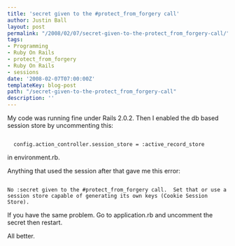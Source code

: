 ```yaml
---
title: 'secret given to the #protect_from_forgery call'
author: Justin Ball
layout: post
permalink: "/2008/02/07/secret-given-to-the-protect_from_forgery-call/"
tags:
- Programming
- Ruby On Rails
- protect_from_forgery
- Ruby On Rails
- sessions
date: '2008-02-07T07:00:00Z'
templateKey: blog-post
path: "/secret-given-to-the-protect_from_forgery-call"
description: ''
---
```


My code was running fine under Rails 2.0.2.  Then I enabled the db based session store by uncommenting this:
<pre><code class="ruby">
  config.action_controller.session_store = :active_record_store
</pre></code>
in environment.rb.

Anything that used the session after that gave me this error:
<pre><code class="ruby">
No :secret given to the #protect_from_forgery call.  Set that or use a session store capable of generating its own keys (Cookie Session Store).
</pre></code>

If you have the same problem.  Go to application.rb and uncomment the secret then restart.

All better.

